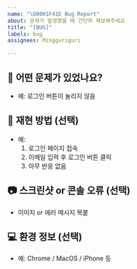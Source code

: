 ```yaml
---
name: "\U0001F41E Bug Report"
about: 문제가 발생했을 때 간단히 제보해주세요
title: "[BUG]"
labels: bug
assignees: Mingguriguri

---
```


## 📍 어떤 문제가 있었나요?
- 예: 로그인 버튼이 눌리지 않음

## 🔁 재현 방법 (선택)
- 예:
  1. 로그인 페이지 접속
  2. 이메일 입력 후 로그인 버튼 클릭
  3. 아무 반응 없음

## 📷 스크린샷 or 콘솔 오류 (선택)
- 이미지 or 에러 메시지 복붙

## 💻 환경 정보 (선택)
- 예: Chrome / MacOS / iPhone 등
